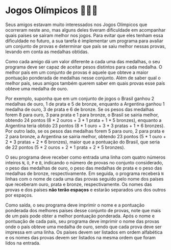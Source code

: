 # Jogos Olímpicos 🥇🥈🥉
Seus amigos estavam muito interessados nos Jogos Olímpicos que ocorreram neste ano, mas alguns deles tiveram dificuldade em acompanhar quais países se saíram melhor nos jogos. Para evitar que eles tenham essa dificuldade no futuro, a sua tarefa é implementar um programa para avaliar um conjunto de provas e determinar que país se saiu melhor nessas provas, levando em conta as medalhas obtidas.

Como cada amigo dá um valor diferente a cada uma das medalhas, o seu programa deve ser capaz de aceitar pesos distintos para cada medalha. O melhor país em um conjunto de provas é aquele que obteve a maior pontuação ponderada de medalhas nesse conjunto. Além de saber qual o melhor país, seus amigos também querem saber em quais provas esse país obteve uma medalha de ouro.

Por exemplo, suponha que em um conjunto de jogos o Brasil ganhou 2 medalhas de ouro, 1 de prata e 5 de bronze, enquanto a Argentina ganhou 1 medalha de ouro, 3 de prata e 6 de bronze. Se os pesos das medalhas forem 8 para ouro, 3 para prata e 1 para bronze, o Brasil se sairia melhor, obtendo 24 pontos (8 * 2 ouros + 3 * 1 prata + 1 * 5 bronzes), enquanto a Argentina teria obtido 23 pontos (8 * 1 ouro + 3 * 3 pratas + 1 * 6 bronzes). Por outro lado, se os pesos das medalhas forem 5 para ouro, 2 para prata e 2 para bronze, a Argentina se sairia melhor, obtendo 23 pontos (5 * 1 ouro + 2 * 3 pratas + 2 * 6 bronzes), maior que a pontuação do Brasil, que seria de 22 pontos (5 * 2 ouros + 2 * 1 prata + 2 * 5 bronzes).

O seu programa deve receber como entrada uma linha com quatro números inteiros ``N``, ``O``, ``P`` e ``B``, indicando o número de provas no conjunto considerado, o peso das medalhas de ouro, o peso das medalhas de prata e o peso das medalhas de bronze, respectivamente. Em seguida, o programa receberá ``N`` linhas com o nome de cada uma das provas seguido pelo nome dos países que receberam ouro, prata e bronze, respectivamente. Os nomes das provas e dos países **não terão espaços** e estarão separados uns dos outros por espaços.

Como saída, o seu programa deve imprimir o nome e a pontuação ponderada dos melhores países desse conjunto de provas, note que mais de um pais pode obter a melhor pontuação ponderada. Após o nome e pontuação de cada pais, seu programa deve imprimir o nome das provas onde o país obteve uma medalha de ouro, sendo que cada prova deve ser impressa em uma linha. Os países devem ser listados em ordem alfabética e os nomes das provas devem ser listados na mesma ordem que foram lidos na entrada.
